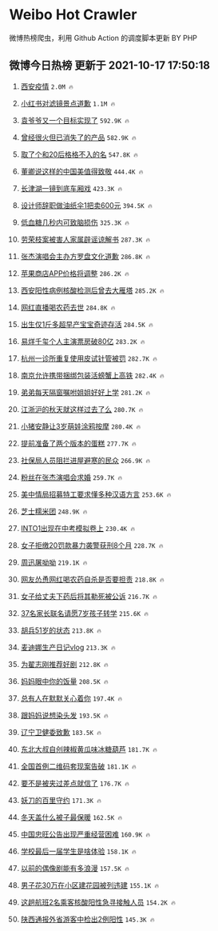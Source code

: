# Weibo Hot Crawler 



微博热榜爬虫，利用 Github Action 的调度脚本更新 BY PHP 


## 微博今日热榜 更新于 2021-10-17 17:50:18 
1. [西安疫情](https://s.weibo.com/weibo?q=%E8%A5%BF%E5%AE%89%E7%96%AB%E6%83%85&Refer=top) `2.0M 🔥` 

1. [小红书对滤镜景点道歉](https://s.weibo.com/weibo?q=%23%E5%B0%8F%E7%BA%A2%E4%B9%A6%E5%AF%B9%E6%BB%A4%E9%95%9C%E6%99%AF%E7%82%B9%E9%81%93%E6%AD%89%23&Refer=top) `1.1M 🔥` 

1. [袁爷爷又一个目标实现了](https://s.weibo.com/weibo?q=%23%E8%A2%81%E7%88%B7%E7%88%B7%E5%8F%88%E4%B8%80%E4%B8%AA%E7%9B%AE%E6%A0%87%E5%AE%9E%E7%8E%B0%E4%BA%86%23&Refer=top) `592.9K 🔥` 

1. [曾经很火但已消失了的产品](https://s.weibo.com/weibo?q=%23%E6%9B%BE%E7%BB%8F%E5%BE%88%E7%81%AB%E4%BD%86%E5%B7%B2%E6%B6%88%E5%A4%B1%E4%BA%86%E7%9A%84%E4%BA%A7%E5%93%81%23&Refer=top) `582.9K 🔥` 

1. [取了个和20后格格不入的名](https://s.weibo.com/weibo?q=%23%E5%8F%96%E4%BA%86%E4%B8%AA%E5%92%8C20%E5%90%8E%E6%A0%BC%E6%A0%BC%E4%B8%8D%E5%85%A5%E7%9A%84%E5%90%8D%23&Refer=top) `547.8K 🔥` 

1. [董卿说这样的中国美值得致敬](https://s.weibo.com/weibo?q=%23%E8%91%A3%E5%8D%BF%E8%AF%B4%E8%BF%99%E6%A0%B7%E7%9A%84%E4%B8%AD%E5%9B%BD%E7%BE%8E%E5%80%BC%E5%BE%97%E8%87%B4%E6%95%AC%23&Refer=top) `444.4K 🔥` 

1. [长津湖一镜到底车厢戏](https://s.weibo.com/weibo?q=%23%E9%95%BF%E6%B4%A5%E6%B9%96%E4%B8%80%E9%95%9C%E5%88%B0%E5%BA%95%E8%BD%A6%E5%8E%A2%E6%88%8F%23&Refer=top) `423.3K 🔥` 

1. [设计师辞职做油纸伞1把卖600元](https://s.weibo.com/weibo?q=%23%E8%AE%BE%E8%AE%A1%E5%B8%88%E8%BE%9E%E8%81%8C%E5%81%9A%E6%B2%B9%E7%BA%B8%E4%BC%9E1%E6%8A%8A%E5%8D%96600%E5%85%83%23&Refer=top) `394.5K 🔥` 

1. [低血糖几秒内可致脑损伤](https://s.weibo.com/weibo?q=%23%E4%BD%8E%E8%A1%80%E7%B3%96%E5%87%A0%E7%A7%92%E5%86%85%E5%8F%AF%E8%87%B4%E8%84%91%E6%8D%9F%E4%BC%A4%23&Refer=top) `325.3K 🔥` 

1. [劳荣枝案被害人家属辟谣谅解书](https://s.weibo.com/weibo?q=%23%E5%8A%B3%E8%8D%A3%E6%9E%9D%E6%A1%88%E8%A2%AB%E5%AE%B3%E4%BA%BA%E5%AE%B6%E5%B1%9E%E8%BE%9F%E8%B0%A3%E8%B0%85%E8%A7%A3%E4%B9%A6%23&Refer=top) `287.3K 🔥` 

1. [张杰演唱会主办方罗盘文化道歉](https://s.weibo.com/weibo?q=%23%E5%BC%A0%E6%9D%B0%E6%BC%94%E5%94%B1%E4%BC%9A%E4%B8%BB%E5%8A%9E%E6%96%B9%E7%BD%97%E7%9B%98%E6%96%87%E5%8C%96%E9%81%93%E6%AD%89%23&Refer=top) `286.8K 🔥` 

1. [苹果商店APP价格将调整](https://s.weibo.com/weibo?q=%23%E8%8B%B9%E6%9E%9C%E5%95%86%E5%BA%97APP%E4%BB%B7%E6%A0%BC%E5%B0%86%E8%B0%83%E6%95%B4%23&Refer=top) `286.2K 🔥` 

1. [西安阳性病例核酸检测后曾去大雁塔](https://s.weibo.com/weibo?q=%23%E8%A5%BF%E5%AE%89%E9%98%B3%E6%80%A7%E7%97%85%E4%BE%8B%E6%A0%B8%E9%85%B8%E6%A3%80%E6%B5%8B%E5%90%8E%E6%9B%BE%E5%8E%BB%E5%A4%A7%E9%9B%81%E5%A1%94%23&Refer=top) `285.2K 🔥` 

1. [网红直播喝农药去世](https://s.weibo.com/weibo?q=%E7%BD%91%E7%BA%A2%E7%9B%B4%E6%92%AD%E5%96%9D%E5%86%9C%E8%8D%AF%E5%8E%BB%E4%B8%96&Refer=top) `284.8K 🔥` 

1. [出生仅1斤多超早产宝宝奇迹存活](https://s.weibo.com/weibo?q=%23%E5%87%BA%E7%94%9F%E4%BB%851%E6%96%A4%E5%A4%9A%E8%B6%85%E6%97%A9%E4%BA%A7%E5%AE%9D%E5%AE%9D%E5%A5%87%E8%BF%B9%E5%AD%98%E6%B4%BB%23&Refer=top) `284.5K 🔥` 

1. [易烊千玺个人主演票房破80亿](https://s.weibo.com/weibo?q=%23%E6%98%93%E7%83%8A%E5%8D%83%E7%8E%BA%E4%B8%AA%E4%BA%BA%E4%B8%BB%E6%BC%94%E7%A5%A8%E6%88%BF%E7%A0%B480%E4%BA%BF%23&Refer=top) `283.2K 🔥` 

1. [杭州一诊所重复使用皮试针管被罚](https://s.weibo.com/weibo?q=%23%E6%9D%AD%E5%B7%9E%E4%B8%80%E8%AF%8A%E6%89%80%E9%87%8D%E5%A4%8D%E4%BD%BF%E7%94%A8%E7%9A%AE%E8%AF%95%E9%92%88%E7%AE%A1%E8%A2%AB%E7%BD%9A%23&Refer=top) `282.7K 🔥` 

1. [南京允许携带捆绑包装活螃蟹上高铁](https://s.weibo.com/weibo?q=%23%E5%8D%97%E4%BA%AC%E5%85%81%E8%AE%B8%E6%90%BA%E5%B8%A6%E6%8D%86%E7%BB%91%E5%8C%85%E8%A3%85%E6%B4%BB%E8%9E%83%E8%9F%B9%E4%B8%8A%E9%AB%98%E9%93%81%23&Refer=top) `282.4K 🔥` 

1. [弟弟每天隔窗嘱咐姐姐好好上学](https://s.weibo.com/weibo?q=%23%E5%BC%9F%E5%BC%9F%E6%AF%8F%E5%A4%A9%E9%9A%94%E7%AA%97%E5%98%B1%E5%92%90%E5%A7%90%E5%A7%90%E5%A5%BD%E5%A5%BD%E4%B8%8A%E5%AD%A6%23&Refer=top) `281.2K 🔥` 

1. [江浙沪的秋天就这样过去了么](https://s.weibo.com/weibo?q=%23%E6%B1%9F%E6%B5%99%E6%B2%AA%E7%9A%84%E7%A7%8B%E5%A4%A9%E5%B0%B1%E8%BF%99%E6%A0%B7%E8%BF%87%E5%8E%BB%E4%BA%86%E4%B9%88%23&Refer=top) `280.7K 🔥` 

1. [小猪安静让3岁萌娃涂鸦按摩](https://s.weibo.com/weibo?q=%23%E5%B0%8F%E7%8C%AA%E5%AE%89%E9%9D%99%E8%AE%A93%E5%B2%81%E8%90%8C%E5%A8%83%E6%B6%82%E9%B8%A6%E6%8C%89%E6%91%A9%23&Refer=top) `280.4K 🔥` 

1. [提前准备了两个版本的蛋糕](https://s.weibo.com/weibo?q=%23%E6%8F%90%E5%89%8D%E5%87%86%E5%A4%87%E4%BA%86%E4%B8%A4%E4%B8%AA%E7%89%88%E6%9C%AC%E7%9A%84%E8%9B%8B%E7%B3%95%23&Refer=top) `277.7K 🔥` 

1. [社保局人员阻拦进屋避寒的民众](https://s.weibo.com/weibo?q=%23%E7%A4%BE%E4%BF%9D%E5%B1%80%E4%BA%BA%E5%91%98%E9%98%BB%E6%8B%A6%E8%BF%9B%E5%B1%8B%E9%81%BF%E5%AF%92%E7%9A%84%E6%B0%91%E4%BC%97%23&Refer=top) `266.9K 🔥` 

1. [粉丝在张杰演唱会求婚](https://s.weibo.com/weibo?q=%23%E7%B2%89%E4%B8%9D%E5%9C%A8%E5%BC%A0%E6%9D%B0%E6%BC%94%E5%94%B1%E4%BC%9A%E6%B1%82%E5%A9%9A%23&Refer=top) `259.7K 🔥` 

1. [美中情局招募特工要求懂多种汉语方言](https://s.weibo.com/weibo?q=%23%E7%BE%8E%E4%B8%AD%E6%83%85%E5%B1%80%E6%8B%9B%E5%8B%9F%E7%89%B9%E5%B7%A5%E8%A6%81%E6%B1%82%E6%87%82%E5%A4%9A%E7%A7%8D%E6%B1%89%E8%AF%AD%E6%96%B9%E8%A8%80%23&Refer=top) `253.6K 🔥` 

1. [芝士糯米团](https://s.weibo.com/weibo?q=%23%E8%8A%9D%E5%A3%AB%E7%B3%AF%E7%B1%B3%E5%9B%A2%23&Refer=top) `248.9K 🔥` 

1. [INTO1出现在中考模拟卷上](https://s.weibo.com/weibo?q=%23INTO1%E5%87%BA%E7%8E%B0%E5%9C%A8%E4%B8%AD%E8%80%83%E6%A8%A1%E6%8B%9F%E5%8D%B7%E4%B8%8A%23&Refer=top) `230.4K 🔥` 

1. [女子拒缴20罚款暴力袭警获刑8个月](https://s.weibo.com/weibo?q=%23%E5%A5%B3%E5%AD%90%E6%8B%92%E7%BC%B420%E7%BD%9A%E6%AC%BE%E6%9A%B4%E5%8A%9B%E8%A2%AD%E8%AD%A6%E8%8E%B7%E5%88%918%E4%B8%AA%E6%9C%88%23&Refer=top) `228.7K 🔥` 

1. [周迅屠呦呦](https://s.weibo.com/weibo?q=%E5%91%A8%E8%BF%85%E5%B1%A0%E5%91%A6%E5%91%A6&Refer=top) `219.1K 🔥` 

1. [网友怂恿网红喝农药自杀是否要担责](https://s.weibo.com/weibo?q=%23%E7%BD%91%E5%8F%8B%E6%80%82%E6%81%BF%E7%BD%91%E7%BA%A2%E5%96%9D%E5%86%9C%E8%8D%AF%E8%87%AA%E6%9D%80%E6%98%AF%E5%90%A6%E8%A6%81%E6%8B%85%E8%B4%A3%23&Refer=top) `218.8K 🔥` 

1. [女子给丈夫下药后将其勒死被公诉](https://s.weibo.com/weibo?q=%23%E5%A5%B3%E5%AD%90%E7%BB%99%E4%B8%88%E5%A4%AB%E4%B8%8B%E8%8D%AF%E5%90%8E%E5%B0%86%E5%85%B6%E5%8B%92%E6%AD%BB%E8%A2%AB%E5%85%AC%E8%AF%89%23&Refer=top) `216.7K 🔥` 

1. [37名家长联名请愿7岁孩子转学](https://s.weibo.com/weibo?q=%2337%E5%90%8D%E5%AE%B6%E9%95%BF%E8%81%94%E5%90%8D%E8%AF%B7%E6%84%BF7%E5%B2%81%E5%AD%A9%E5%AD%90%E8%BD%AC%E5%AD%A6%23&Refer=top) `215.6K 🔥` 

1. [胡兵51岁的状态](https://s.weibo.com/weibo?q=%23%E8%83%A1%E5%85%B551%E5%B2%81%E7%9A%84%E7%8A%B6%E6%80%81%23&Refer=top) `213.8K 🔥` 

1. [麦迪娜生产日记vlog](https://s.weibo.com/weibo?q=%23%E9%BA%A6%E8%BF%AA%E5%A8%9C%E7%94%9F%E4%BA%A7%E6%97%A5%E8%AE%B0vlog%23&Refer=top) `213.3K 🔥` 

1. [为翟志刚推荐好剧](https://s.weibo.com/weibo?q=%23%E4%B8%BA%E7%BF%9F%E5%BF%97%E5%88%9A%E6%8E%A8%E8%8D%90%E5%A5%BD%E5%89%A7%23&Refer=top) `212.8K 🔥` 

1. [妈妈眼中你的饭量](https://s.weibo.com/weibo?q=%23%E5%A6%88%E5%A6%88%E7%9C%BC%E4%B8%AD%E4%BD%A0%E7%9A%84%E9%A5%AD%E9%87%8F%23&Refer=top) `208.5K 🔥` 

1. [总有人在默默关心着你](https://s.weibo.com/weibo?q=%23%E6%80%BB%E6%9C%89%E4%BA%BA%E5%9C%A8%E9%BB%98%E9%BB%98%E5%85%B3%E5%BF%83%E7%9D%80%E4%BD%A0%23&Refer=top) `197.4K 🔥` 

1. [跟妈妈说想染头发](https://s.weibo.com/weibo?q=%23%E8%B7%9F%E5%A6%88%E5%A6%88%E8%AF%B4%E6%83%B3%E6%9F%93%E5%A4%B4%E5%8F%91%23&Refer=top) `193.5K 🔥` 

1. [辽宁卫健委致歉](https://s.weibo.com/weibo?q=%23%E8%BE%BD%E5%AE%81%E5%8D%AB%E5%81%A5%E5%A7%94%E8%87%B4%E6%AD%89%23&Refer=top) `183.5K 🔥` 

1. [东北大叔自创辣椒黄瓜味冰糖葫芦](https://s.weibo.com/weibo?q=%23%E4%B8%9C%E5%8C%97%E5%A4%A7%E5%8F%94%E8%87%AA%E5%88%9B%E8%BE%A3%E6%A4%92%E9%BB%84%E7%93%9C%E5%91%B3%E5%86%B0%E7%B3%96%E8%91%AB%E8%8A%A6%23&Refer=top) `181.7K 🔥` 

1. [全国首例二维码套现案告破](https://s.weibo.com/weibo?q=%E5%85%A8%E5%9B%BD%E9%A6%96%E4%BE%8B%E4%BA%8C%E7%BB%B4%E7%A0%81%E5%A5%97%E7%8E%B0%E6%A1%88%E5%91%8A%E7%A0%B4&Refer=top) `181.1K 🔥` 

1. [要不是被夹过差点就信了](https://s.weibo.com/weibo?q=%23%E8%A6%81%E4%B8%8D%E6%98%AF%E8%A2%AB%E5%A4%B9%E8%BF%87%E5%B7%AE%E7%82%B9%E5%B0%B1%E4%BF%A1%E4%BA%86%23&Refer=top) `176.7K 🔥` 

1. [妖刀的百里守约](https://s.weibo.com/weibo?q=%23%E5%A6%96%E5%88%80%E7%9A%84%E7%99%BE%E9%87%8C%E5%AE%88%E7%BA%A6%23&Refer=top) `171.3K 🔥` 

1. [冬天盖什么被子最保暖](https://s.weibo.com/weibo?q=%23%E5%86%AC%E5%A4%A9%E7%9B%96%E4%BB%80%E4%B9%88%E8%A2%AB%E5%AD%90%E6%9C%80%E4%BF%9D%E6%9A%96%23&Refer=top) `162.5K 🔥` 

1. [中国忠旺公告出现严重经营困难](https://s.weibo.com/weibo?q=%E4%B8%AD%E5%9B%BD%E5%BF%A0%E6%97%BA%E5%85%AC%E5%91%8A%E5%87%BA%E7%8E%B0%E4%B8%A5%E9%87%8D%E7%BB%8F%E8%90%A5%E5%9B%B0%E9%9A%BE&Refer=top) `160.9K 🔥` 

1. [学校最后一届学生是啥体验](https://s.weibo.com/weibo?q=%23%E5%AD%A6%E6%A0%A1%E6%9C%80%E5%90%8E%E4%B8%80%E5%B1%8A%E5%AD%A6%E7%94%9F%E6%98%AF%E5%95%A5%E4%BD%93%E9%AA%8C%23&Refer=top) `158.1K 🔥` 

1. [以前的偶像剧能有多浪漫](https://s.weibo.com/weibo?q=%23%E4%BB%A5%E5%89%8D%E7%9A%84%E5%81%B6%E5%83%8F%E5%89%A7%E8%83%BD%E6%9C%89%E5%A4%9A%E6%B5%AA%E6%BC%AB%23&Refer=top) `157.5K 🔥` 

1. [男子花30万在小区建花园被列违建](https://s.weibo.com/weibo?q=%23%E7%94%B7%E5%AD%90%E8%8A%B130%E4%B8%87%E5%9C%A8%E5%B0%8F%E5%8C%BA%E5%BB%BA%E8%8A%B1%E5%9B%AD%E8%A2%AB%E5%88%97%E8%BF%9D%E5%BB%BA%23&Refer=top) `155.1K 🔥` 

1. [这趟航班2名乘客核酸阳性急寻接触人员](https://s.weibo.com/weibo?q=%23%E8%BF%99%E8%B6%9F%E8%88%AA%E7%8F%AD2%E5%90%8D%E4%B9%98%E5%AE%A2%E6%A0%B8%E9%85%B8%E9%98%B3%E6%80%A7%E6%80%A5%E5%AF%BB%E6%8E%A5%E8%A7%A6%E4%BA%BA%E5%91%98%23&Refer=top) `154.2K 🔥` 

1. [陕西通报外省游客中检出2例阳性](https://s.weibo.com/weibo?q=%23%E9%99%95%E8%A5%BF%E9%80%9A%E6%8A%A5%E5%A4%96%E7%9C%81%E6%B8%B8%E5%AE%A2%E4%B8%AD%E6%A3%80%E5%87%BA2%E4%BE%8B%E9%98%B3%E6%80%A7%23&Refer=top) `145.3K 🔥` 

